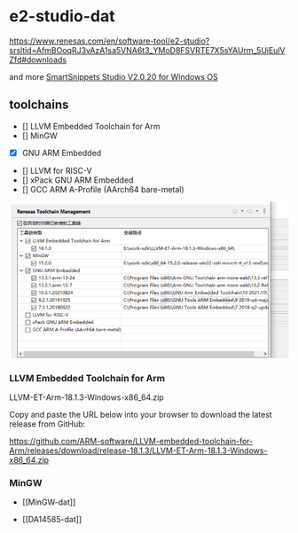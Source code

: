
# e2-studio-dat


https://www.renesas.com/en/software-tool/e2-studio?srsltid=AfmBOoqRJ3vAzA1sa5VNA6t3_YMoD8FSVRTE7X5sYAUrm_5UiEulVZfd#downloads



and more [SmartSnippets Studio V2.0.20 for Windows OS](https://www.renesas.com/en/software-tool/smartbond-development-tools#downloads)


## toolchains 

- [] LLVM Embedded Toolchain for Arm
- [] MinGW
- [x] GNU ARM Embedded
- [] LLVM for RISC-V
- [] xPack GNU ARM Embedded
- [] GCC ARM A-Profile (AArch64 bare-metal)

![](2025-09-23-21-12-27.png)


### LLVM Embedded Toolchain for Arm

LLVM-ET-Arm-18.1.3-Windows-x86_64.zip

Copy and paste the URL below into your browser to download the latest release from GitHub:

https://github.com/ARM-software/LLVM-embedded-toolchain-for-Arm/releases/download/release-18.1.3/LLVM-ET-Arm-18.1.3-Windows-x86_64.zip

### MinGW

- [[MinGW-dat]]



- [[DA14585-dat]]